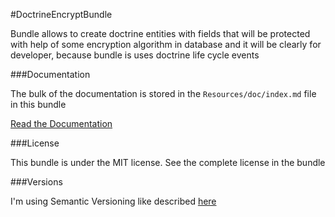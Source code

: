 #DoctrineEncryptBundle

Bundle allows to create doctrine entities with fields that will be protected with 
help of some encryption algorithm in database and it will be clearly for developer, because bundle is uses doctrine life cycle events

###Documentation

The bulk of the documentation is stored in the `Resources/doc/index.md` file in this bundle

[Read the Documentation](https://github.com/vmelnik-ukraine/DoctrineEncryptBundle/blob/master/Resources/doc/index.md)

###License

This bundle is under the MIT license. See the complete license in the bundle

###Versions

I'm using Semantic Versioning like described [here](http://semver.org)